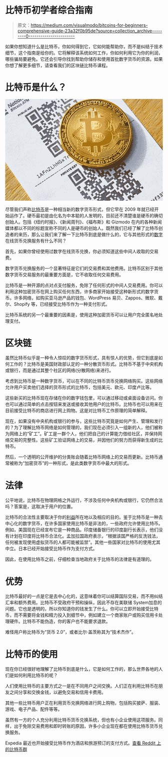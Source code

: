 # 比特币初学者综合指南

> 原文：<https://medium.com/visualmodo/bitcoins-for-beginners-comprehensive-guide-23a32f0b95de?source=collection_archive---------0----------------------->

如果你想知道什么是比特币，你如何得到它，它如何能帮助你，而不是纠结于技术细节，这个指南是给你的。它将解释该系统如何工作，你如何利用它为你的利润，哪些骗局要避免。它还会引导你找到帮助你储存和使用首批数字货币的资源。如果你想了解更多细节，请查看我们的区块链比特币课程。

# 比特币是什么？

![](img/58205e81ffb46b8d22815aa1a8afd128.png)

尽管我们声称[比特币](https://visualmodo.com/theme/cryptocurrency-wordpress-theme/)是一种相当新的数字货币形式，但它早在 2009 年就已经开始运作了。硬币最初是由化名为中本聪的人发明的，目前还不清楚谁是硬币的确切创始人。包括《纽约时报》、《新闻周刊》、《福布斯》和 Gizmodo 在内的各种新闻媒体都以不同的标题宣称不同的人是硬币的创始人。既然我们已经了解了比特币创造者的来历，那么让我们来了解一下比特币到底是做什么的，它与其他形式的[数字](https://shots.visualmodo.com/)在线货币兑换服务有什么不同？

首先，如果你曾经使用过数字在线货币兑换，你必须知道这些中间人收取的交易费。

数字货币兑换服务的一个显著特征是它们的交易费和其他费用。比特币区别于其他数字货币交易服务的最重要方面是，它不收取任何交易费用。

比特币是一种开源的点对点支付服务，免除了任何形式的中间人交易费用。你可以利用这种加密货币在网上购买任何东西，许多商家开始接受这种新形式的数字货币。许多网络，如购买亚马逊产品的钱包、WordPress 易贝、Zappos、微软、戴尔、Shopify 等，已经接受比特币作为一种支付形式。

比特币系统的另一个最重要的因素是，使用这种加密货币可以让用户完全匿名地处理支付。

# 区块链

虽然比特币似乎是一种令人惊叹的数字货币形式，具有惊人的优势，但它到底是如何工作的？比特币是美国财政部认定的一种分散货币形式。比特币不基于中央机构或银行，而是通过其整个社区的网络(分散网络)来进行。

考虑到比特币是一种数字货币，可以在不同的比特币货币兑换网络购买。这些网络允许用户买卖他们选择的货币形式的比特币，包括美元、欧元、印度卢比等。

这些新买的比特币现在存储在你的数字钱包里，可以通过移动或桌面设备访问。你也可以通过简单的点击按钮来发送或接收其他用户的比特币。比特币也可以用来在目前接受比特币的商店进行网上购物。这是对比特币工作原理的简单解释。

现在，如果没有中央机构或银行的参与，这些比特币究竟是如何产生、管理和发行的？为了理解比特币网络是如何管理的，我们现在必须引入一组新的人，他们被称为网络上的“矿工”。矿工是一群个人，他们把自己的计算能力借给社区，并保持网络交易的完整性。这些矿工验证网络上的交易，并因他们的努力而获得新生成的比特币。

然后，一个透明的公开维护的分类账会随着比特币网络上的交易而更新。比特币通常被称为“加密货币”的一种形式，是此类数字货币中最大的形式。

# 法律

公平地说，比特币在物理网格之外运行，不涉及任何中央机构或银行，它仍然合法吗？答案是，这取决于用户的位置。

比特币的合法性主要取决于你的[利益](https://visualmodo.com/blog/)所在地以及相应的目的。鉴于比特币是一种去中心化的数字货币，在许多国家使用比特币是非法的，一些政府允许使用比特币。例如，美国现在已经宣布它是一种商品。印度储备银行的印度副行长表示，他们没有计划在印度将比特币合法化。孟加拉国政府表示，“根据该国严格的反洗钱法，任何被发现使用虚拟货币的人都可能被监禁”。其他一些国家对比特币的使用尤其中立。日本已经开始接受比特币作为支付方式。

因此，在使用比特币之前，仔细检查当地政府关于比特币的法律是有道理的。

# 优势

比特币最好的一点是它是去中心化的，这意味着你可以结算国际交易，而不用纠结汇率和额外费用。比特币不受政府干预和操纵，因此不存在美联储 System‍加息的问题。它也是透明的，所以你知道你的钱发生了什么。你可以立即开始接受比特币，而不需要将金钱和精力投入到细节中，例如建立一个商家账户或购买信用卡处理硬件。比特币不能伪造，你的客户也不能要求退款。

难怪用户称比特币为“货币 2.0”，或者比尔·盖茨称其为“技术杰作”。

# 比特币的使用

现在你已经很好地理解了比特币到底是什么，它是如何工作的，那么世界各地的人们是如何利用比特币的呢？

人们使用比特币的主要方式之一是在不同用户之间交换。人们正在利用比特币在朋友之间分享和交换金钱，以避免交易和信用卡费用。

其他一些比特币用户正在利用货币兑换网络进行网上购物，包括购买披萨、服装、游戏、电子产品、配件等等。

虽然有一方的个人充分利用比特币货币兑换系统，但也有小企业使用这项服务。同样，出于免除交易费用和即时转账的原因，许多小企业现在都在使用比特币货币兑换服务。

Expedia 最近也开始接受比特币作为酒店和旅游预订的支付方式。[查看 Reddit 上的比特币群](https://www.reddit.com/r/Bitcoin/)
